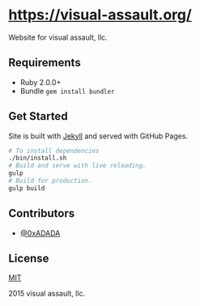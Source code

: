# https://visual-assault.org/

Website for visual assault, llc.

## Requirements

* Ruby 2.0.0+
* Bundle `gem install bundler`

## Get Started
Site is built with [Jekyll](http://jekyllrb.com) and served with GitHub
Pages.

``` bash
# To install dependencies
./bin/install.sh
# Build and serve with live reloading.
gulp
# Build for production.
gulp build
```

## Contributors

* [@0xADADA](https://github.com/0xadada)

## License
[MIT](LICENSE)

2015 visual assault, llc.
